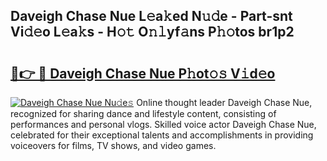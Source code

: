 ## Daveigh Chase Nue L𝚎a𝚔ed N𝚞𝚍e - Part-snt Vi𝚍𝚎o L𝚎a𝚔s - H𝚘𝚝 O𝚗𝚕yf𝚊ns P𝚑𝚘tos br1p2

# <h2><a href="http://kf3lpkh.oniu.top/?m=Daveigh+Chase+Nue">🔗👉 🔴 Daveigh Chase Nue P𝚑ot𝚘𝚜 V𝚒d𝚎o</a></h2>

[![Daveigh Chase Nue Nu𝚍e𝚜](https://i.imgur.com/0qMVB7G.gif)](http://kf3lpkh.oniu.top/?m=Daveigh+Chase+Nue)
Online thought leader Daveigh Chase Nue, recognized for sharing dance and lifestyle content, consisting of performances and personal vlogs. Skilled voice actor Daveigh Chase Nue, celebrated for their exceptional talents and accomplishments in providing voiceovers for films, TV shows, and video games.  
